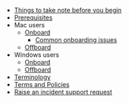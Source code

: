 * [Things to take note before you begin](things-to-take-note-before-you-begin)
* [Prerequisites](prerequisites-for-onboarding)
* Mac users
  * [Onboard](seed-onboarding-instructions-for-macos)
    * [Common onboarding issues](common-issues-while-onboarding-using-macos)
  * [Offboard](seed-offboarding-instructions-for-macos)
* Windows users  
  * [Onboard](seed-onboarding-instructions-windows)
  * [Offboard](seed-offboarding-instructions-for-windows)
* [Terminology](term-definitions)
* [Terms and Policies](terms-and-policies)
* [Raise an incident support request](raise-an-incident-support-request)
